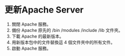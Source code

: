 # 更新Apache Server

1. 關閉 Apache 服務。&#x20;
2. 備份 Apache 原先的 /bin /modules /include /lib 文件夾。&#x20;
3. 下載 Apache 的最新版本。&#x20;
4. 用新版本包中的文件替換這 4 個文件夾中的所有文件。&#x20;
5. 啟動 Apache 服務。
